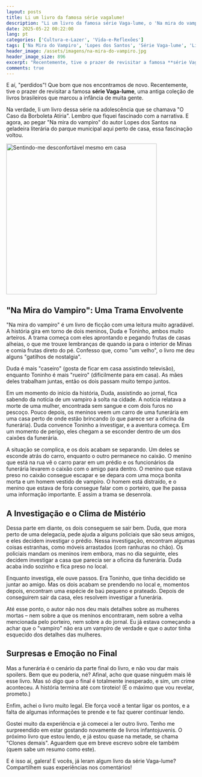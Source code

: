 ```yaml
---
layout: posts
title: Li um livro da famosa série vagalume!
description: "Li um livro da famosa série Vaga-lume, o 'Na mira do vampiro'"
date: 2025-05-22 00:22:00
lang: pt
categories: ['Cultura-e-Lazer', 'Vida-e-Reflexões']
tags: ['Na Mira do Vampiro', 'Lopes dos Santos', 'Série Vaga-lume', 'Literatura Brasileira', 'Livro Infantojuvenil', 'Resenha de Livro', 'Mistério', 'Suspense', 'Nostalgia', 'Infância', 'Adolescência', 'Geladeira Literária', 'Final Inesperado', 'resenhas', 'resumos', 'infantojuvenil', 'nostalgia']
header_image: /assets/imagens/na-mira-do-vampiro.jpg
header_image_size: 896
excerpt: "Recentemente, tive o prazer de revisitar a famosa **série Vaga-lume**, uma antiga coleção de livr..."
comments: true
---
```

E aí, "perdidos"! Que bom que nos encontramos de novo. Recentemente, tive o prazer de revisitar a famosa **série Vaga-lume**, uma antiga coleção de livros brasileiros que marcou a infância de muita gente.

Na verdade, li um livro dessa série na adolescência que se chamava "O Caso da Borboleta Atíria". Lembro que fiquei fascinado com a narrativa. E agora, ao pegar "Na mira do vampiro" do autor Lopes dos Santos na geladeira literária do parque municipal aqui perto de casa, essa fascinação voltou.

<img loading='lazy' alt="Sentindo-me desconfortável mesmo em casa" src="{{ '/assets/imagens/na-mira-do-vampiro.jpg' | relative_url }}" width="400" height="400">

## "Na Mira do Vampiro": Uma Trama Envolvente

"Na mira do vampiro" é um livro de ficção com uma leitura muito agradável. A história gira em torno de dois meninos, Duda e Toninho, ambos muito arteiros. A trama começa com eles aprontando e pegando frutas de casas alheias, o que me trouxe lembranças de quando ia para o interior de Minas e comia frutas direto do pé. Confesso que, como "um velho", o livro me deu alguns "gatilhos de nostalgia".

Duda é mais "caseiro" (gosta de ficar em casa assistindo televisão), enquanto Toninho é mais "rueiro" (dificilmente para em casa). As mães deles trabalham juntas, então os dois passam muito tempo juntos.

Em um momento do início da história, Duda, assistindo ao jornal, fica sabendo da notícia de um vampiro à solta na cidade. A notícia relatava a morte de uma mulher, encontrada sem sangue e com dois furos no pescoço. Pouco depois, os meninos veem um carro de uma funerária em uma casa perto de onde estão brincando (o que parece ser a oficina da funerária). Duda convence Toninho a investigar, e a aventura começa. Em um momento de perigo, eles chegam a se esconder dentro de um dos caixões da funerária.

A situação se complica, e os dois acabam se separando. Um deles se esconde atrás do carro, enquanto o outro permanece no caixão. O menino que está na rua vê o carro parar em um prédio e os funcionários da funerária levarem o caixão com o amigo para dentro. O menino que estava preso no caixão consegue escapar e se depara com uma moça bonita morta e um homem vestido de vampiro. O homem está distraído, e o menino que estava de fora consegue falar com o porteiro, que lhe passa uma informação importante. E assim a trama se desenrola.

## A Investigação e o Clima de Mistério

Dessa parte em diante, os dois conseguem se sair bem. Duda, que mora perto de uma delegacia, pede ajuda a alguns policiais que são seus amigos, e eles decidem investigar o prédio. Nessa investigação, encontram algumas coisas estranhas, como móveis arrastados (com ranhuras no chão). Os policiais mandam os meninos irem embora, mas no dia seguinte, eles decidem investigar a casa que parecia ser a oficina da funerária. Duda acaba indo sozinho e fica preso no local.

Enquanto investiga, ele ouve passos. Era Toninho, que tinha decidido se juntar ao amigo. Mas os dois acabam se prendendo no local e, momentos depois, encontram uma espécie de baú pequeno e prateado. Depois de conseguirem sair da casa, eles resolvem investigar a funerária.

Até esse ponto, o autor não nos deu mais detalhes sobre as mulheres mortas – nem sobre a que os meninos encontraram, nem sobre a velha mencionada pelo porteiro, nem sobre a do jornal. Eu já estava começando a achar que o "vampiro" não era um vampiro de verdade e que o autor tinha esquecido dos detalhes das mulheres.

## Surpresas e Emoção no Final

Mas a funerária é o cenário da parte final do livro, e não vou dar mais spoilers. Bem que eu poderia, né? Afinal, acho que quase ninguém mais lê esse livro. Mas só digo que o final é totalmente inesperado, e sim, um crime aconteceu. A história termina até com tiroteio! (É o máximo que vou revelar, prometo.)

Enfim, achei o livro muito legal. Ele força você a tentar ligar os pontos, e a falta de algumas informações te prende e te faz querer continuar lendo.

Gostei muito da experiência e já comecei a ler outro livro. Tenho me surpreendido em estar gostando novamente de livros infantojuvenis. O próximo livro que estou lendo, e já estou quase na metade, se chama "Clones demais". Aguardem que em breve escrevo sobre ele também (quem sabe um resumo como este).

E é isso aí, galera! E vocês, já leram algum livro da série Vaga-lume? Compartilhem suas experiências nos comentários!